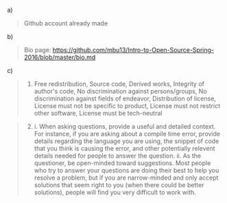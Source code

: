 a) 
> Github account already made

b) 
> Bio page: https://github.com/mbu13/Intro-to-Open-Source-Spring-2016/blob/master/bio.md

c) 
> 1) Free redistribution, Source code, Derived works, Integrity of author's code, No discrimination against persons/groups, No discrimination against fields of endeavor, Distribution of license, License must not be specific to product, License must not restrict other software, License must be tech-neutral

> 2) i. When asking questions, provide a useful and detailed context. For instance, if you are asking about a compile time error, provide details regarding the language you are using, the snippet of code that you think is causing the error, and other potentially relevent details needed for people to answer the question.
ii. As the questioner, be open-minded toward suggestions. Most people who try to answer your questions are doing their best to help you resolve a problem, but if you are narrow-minded and only accept solutions that seem right to you (when there could be better solutions), people will find you very difficult to work with. 
